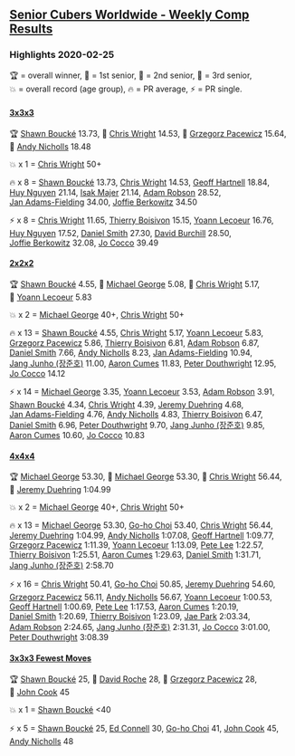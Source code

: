 <style>table {white-space: nowrap;}</style>

## [Senior Cubers Worldwide - Weekly Comp Results](/scw-comp/results/)
### Highlights 2020-02-25

<span style="white-space: nowrap;">🏆 = overall winner</span>, <span style="white-space: nowrap;">🥇 = 1st senior</span>, <span style="white-space: nowrap;">🥈 = 2nd senior</span>, <span style="white-space: nowrap;">🥉 = 3rd senior</span>, <span style="white-space: nowrap;">💥 = overall record (age group)</span>, <span style="white-space: nowrap;">🔥 = PR average</span>, <span style="white-space: nowrap;">⚡ = PR single</span>.

#### [3x3x3](333.md)

<span style="white-space: nowrap;">🏆 [Shawn Boucké](../../persons/shawn_boucke/333.md) 13.73</span>, <span style="white-space: nowrap;">🥇 [Chris Wright](../../persons/chris_wright/333.md) 14.53</span>, <span style="white-space: nowrap;">🥈 [Grzegorz Pacewicz](../../persons/grzegorz_pacewicz/333.md) 15.64</span>, <span style="white-space: nowrap;">🥉 [Andy Nicholls](../../persons/andy_nicholls/333.md) 18.48</span>

💥 x 1 = <span style="white-space: nowrap;">[Chris Wright](../../persons/chris_wright/333.md) 50+</span>

🔥 x 8 = <span style="white-space: nowrap;">[Shawn Boucké](../../persons/shawn_boucke/333.md) 13.73</span>, <span style="white-space: nowrap;">[Chris Wright](../../persons/chris_wright/333.md) 14.53</span>, <span style="white-space: nowrap;">[Geoff Hartnell](../../persons/geoff_hartnell/333.md) 18.84</span>, <span style="white-space: nowrap;">[Huy Nguyen](../../persons/huy_nguyen/333.md) 21.14</span>, <span style="white-space: nowrap;">[Isak Majer](../../persons/isak_majer/333.md) 21.14</span>, <span style="white-space: nowrap;">[Adam Robson](../../persons/adam_robson/333.md) 28.52</span>, <span style="white-space: nowrap;">[Jan Adams-Fielding](../../persons/jan_adams_fielding/333.md) 34.00</span>, <span style="white-space: nowrap;">[Joffie Berkowitz](../../persons/joffie_berkowitz/333.md) 34.50</span>

⚡ x 8 = <span style="white-space: nowrap;">[Chris Wright](../../persons/chris_wright/333.md) 11.65</span>, <span style="white-space: nowrap;">[Thierry Boisivon](../../persons/thierry_boisivon/333.md) 15.15</span>, <span style="white-space: nowrap;">[Yoann Lecoeur](../../persons/yoann_lecoeur/333.md) 16.76</span>, <span style="white-space: nowrap;">[Huy Nguyen](../../persons/huy_nguyen/333.md) 17.52</span>, <span style="white-space: nowrap;">[Daniel Smith](../../persons/daniel_smith/333.md) 27.30</span>, <span style="white-space: nowrap;">[David Burchill](../../persons/david_burchill/333.md) 28.50</span>, <span style="white-space: nowrap;">[Joffie Berkowitz](../../persons/joffie_berkowitz/333.md) 32.08</span>, <span style="white-space: nowrap;">[Jo Cocco](../../persons/jo_cocco/333.md) 39.49</span>

#### [2x2x2](222.md)

<span style="white-space: nowrap;">🏆 [Shawn Boucké](../../persons/shawn_boucke/222.md) 4.55</span>, <span style="white-space: nowrap;">🥇 [Michael George](../../persons/michael_george/222.md) 5.08</span>, <span style="white-space: nowrap;">🥈 [Chris Wright](../../persons/chris_wright/222.md) 5.17</span>, <span style="white-space: nowrap;">🥉 [Yoann Lecoeur](../../persons/yoann_lecoeur/222.md) 5.83</span>

💥 x 2 = <span style="white-space: nowrap;">[Michael George](../../persons/michael_george/222.md) 40+</span>, <span style="white-space: nowrap;">[Chris Wright](../../persons/chris_wright/222.md) 50+</span>

🔥 x 13 = <span style="white-space: nowrap;">[Shawn Boucké](../../persons/shawn_boucke/222.md) 4.55</span>, <span style="white-space: nowrap;">[Chris Wright](../../persons/chris_wright/222.md) 5.17</span>, <span style="white-space: nowrap;">[Yoann Lecoeur](../../persons/yoann_lecoeur/222.md) 5.83</span>, <span style="white-space: nowrap;">[Grzegorz Pacewicz](../../persons/grzegorz_pacewicz/222.md) 5.86</span>, <span style="white-space: nowrap;">[Thierry Boisivon](../../persons/thierry_boisivon/222.md) 6.81</span>, <span style="white-space: nowrap;">[Adam Robson](../../persons/adam_robson/222.md) 6.87</span>, <span style="white-space: nowrap;">[Daniel Smith](../../persons/daniel_smith/222.md) 7.66</span>, <span style="white-space: nowrap;">[Andy Nicholls](../../persons/andy_nicholls/222.md) 8.23</span>, <span style="white-space: nowrap;">[Jan Adams-Fielding](../../persons/jan_adams_fielding/222.md) 10.94</span>, <span style="white-space: nowrap;">[Jang Junho (장준호)](../../persons/jang_junho/222.md) 11.00</span>, <span style="white-space: nowrap;">[Aaron Cumes](../../persons/aaron_cumes/222.md) 11.83</span>, <span style="white-space: nowrap;">[Peter Douthwright](../../persons/peter_douthwright/222.md) 12.95</span>, <span style="white-space: nowrap;">[Jo Cocco](../../persons/jo_cocco/222.md) 14.12</span>

⚡ x 14 = <span style="white-space: nowrap;">[Michael George](../../persons/michael_george/222.md) 3.35</span>, <span style="white-space: nowrap;">[Yoann Lecoeur](../../persons/yoann_lecoeur/222.md) 3.53</span>, <span style="white-space: nowrap;">[Adam Robson](../../persons/adam_robson/222.md) 3.91</span>, <span style="white-space: nowrap;">[Shawn Boucké](../../persons/shawn_boucke/222.md) 4.34</span>, <span style="white-space: nowrap;">[Chris Wright](../../persons/chris_wright/222.md) 4.39</span>, <span style="white-space: nowrap;">[Jeremy Duehring](../../persons/jeremy_duehring/222.md) 4.68</span>, <span style="white-space: nowrap;">[Jan Adams-Fielding](../../persons/jan_adams_fielding/222.md) 4.76</span>, <span style="white-space: nowrap;">[Andy Nicholls](../../persons/andy_nicholls/222.md) 4.83</span>, <span style="white-space: nowrap;">[Thierry Boisivon](../../persons/thierry_boisivon/222.md) 6.47</span>, <span style="white-space: nowrap;">[Daniel Smith](../../persons/daniel_smith/222.md) 6.96</span>, <span style="white-space: nowrap;">[Peter Douthwright](../../persons/peter_douthwright/222.md) 9.70</span>, <span style="white-space: nowrap;">[Jang Junho (장준호)](../../persons/jang_junho/222.md) 9.85</span>, <span style="white-space: nowrap;">[Aaron Cumes](../../persons/aaron_cumes/222.md) 10.60</span>, <span style="white-space: nowrap;">[Jo Cocco](../../persons/jo_cocco/222.md) 10.83</span>

#### [4x4x4](444.md)

<span style="white-space: nowrap;">🏆 [Michael George](../../persons/michael_george/444.md) 53.30</span>, <span style="white-space: nowrap;">🥇 [Michael George](../../persons/michael_george/444.md) 53.30</span>, <span style="white-space: nowrap;">🥈 [Chris Wright](../../persons/chris_wright/444.md) 56.44</span>, <span style="white-space: nowrap;">🥉 [Jeremy Duehring](../../persons/jeremy_duehring/444.md) 1:04.99</span>

💥 x 2 = <span style="white-space: nowrap;">[Michael George](../../persons/michael_george/444.md) 40+</span>, <span style="white-space: nowrap;">[Chris Wright](../../persons/chris_wright/444.md) 50+</span>

🔥 x 13 = <span style="white-space: nowrap;">[Michael George](../../persons/michael_george/444.md) 53.30</span>, <span style="white-space: nowrap;">[Go-ho Choi](../../persons/go_ho_choi/444.md) 53.40</span>, <span style="white-space: nowrap;">[Chris Wright](../../persons/chris_wright/444.md) 56.44</span>, <span style="white-space: nowrap;">[Jeremy Duehring](../../persons/jeremy_duehring/444.md) 1:04.99</span>, <span style="white-space: nowrap;">[Andy Nicholls](../../persons/andy_nicholls/444.md) 1:07.08</span>, <span style="white-space: nowrap;">[Geoff Hartnell](../../persons/geoff_hartnell/444.md) 1:09.77</span>, <span style="white-space: nowrap;">[Grzegorz Pacewicz](../../persons/grzegorz_pacewicz/444.md) 1:11.39</span>, <span style="white-space: nowrap;">[Yoann Lecoeur](../../persons/yoann_lecoeur/444.md) 1:13.09</span>, <span style="white-space: nowrap;">[Pete Lee](../../persons/pete_lee/444.md) 1:22.57</span>, <span style="white-space: nowrap;">[Thierry Boisivon](../../persons/thierry_boisivon/444.md) 1:25.51</span>, <span style="white-space: nowrap;">[Aaron Cumes](../../persons/aaron_cumes/444.md) 1:29.63</span>, <span style="white-space: nowrap;">[Daniel Smith](../../persons/daniel_smith/444.md) 1:31.71</span>, <span style="white-space: nowrap;">[Jang Junho (장준호)](../../persons/jang_junho/444.md) 2:58.70</span>

⚡ x 16 = <span style="white-space: nowrap;">[Chris Wright](../../persons/chris_wright/444.md) 50.41</span>, <span style="white-space: nowrap;">[Go-ho Choi](../../persons/go_ho_choi/444.md) 50.85</span>, <span style="white-space: nowrap;">[Jeremy Duehring](../../persons/jeremy_duehring/444.md) 54.60</span>, <span style="white-space: nowrap;">[Grzegorz Pacewicz](../../persons/grzegorz_pacewicz/444.md) 56.11</span>, <span style="white-space: nowrap;">[Andy Nicholls](../../persons/andy_nicholls/444.md) 56.67</span>, <span style="white-space: nowrap;">[Yoann Lecoeur](../../persons/yoann_lecoeur/444.md) 1:00.53</span>, <span style="white-space: nowrap;">[Geoff Hartnell](../../persons/geoff_hartnell/444.md) 1:00.69</span>, <span style="white-space: nowrap;">[Pete Lee](../../persons/pete_lee/444.md) 1:17.53</span>, <span style="white-space: nowrap;">[Aaron Cumes](../../persons/aaron_cumes/444.md) 1:20.19</span>, <span style="white-space: nowrap;">[Daniel Smith](../../persons/daniel_smith/444.md) 1:20.69</span>, <span style="white-space: nowrap;">[Thierry Boisivon](../../persons/thierry_boisivon/444.md) 1:23.09</span>, <span style="white-space: nowrap;">[Jae Park](../../persons/jae_park/444.md) 2:03.34</span>, <span style="white-space: nowrap;">[Adam Robson](../../persons/adam_robson/444.md) 2:24.65</span>, <span style="white-space: nowrap;">[Jang Junho (장준호)](../../persons/jang_junho/444.md) 2:31.31</span>, <span style="white-space: nowrap;">[Jo Cocco](../../persons/jo_cocco/444.md) 3:01.00</span>, <span style="white-space: nowrap;">[Peter Douthwright](../../persons/peter_douthwright/444.md) 3:08.39</span>

#### [3x3x3 Fewest Moves](333fm.md)

<span style="white-space: nowrap;">🏆 [Shawn Boucké](../../persons/shawn_boucke/333fm.md) 25</span>, <span style="white-space: nowrap;">🥇 [David Roche](../../persons/david_roche/333fm.md) 28</span>, <span style="white-space: nowrap;">🥇 [Grzegorz Pacewicz](../../persons/grzegorz_pacewicz/333fm.md) 28</span>, <span style="white-space: nowrap;">🥉 [John Cook](../../persons/john_cook/333fm.md) 45</span>

💥 x 1 = <span style="white-space: nowrap;">[Shawn Boucké](../../persons/shawn_boucke/333fm.md) <40</span>

⚡ x 5 = <span style="white-space: nowrap;">[Shawn Boucké](../../persons/shawn_boucke/333fm.md) 25</span>, <span style="white-space: nowrap;">[Ed Connell](../../persons/ed_connell/333fm.md) 30</span>, <span style="white-space: nowrap;">[Go-ho Choi](../../persons/go_ho_choi/333fm.md) 41</span>, <span style="white-space: nowrap;">[John Cook](../../persons/john_cook/333fm.md) 45</span>, <span style="white-space: nowrap;">[Andy Nicholls](../../persons/andy_nicholls/333fm.md) 48</span>


<!-- Global site tag (gtag.js) - Google Analytics -->
<script async src="https://www.googletagmanager.com/gtag/js?id=UA-86348435-3"></script>
<script>window.dataLayer = window.dataLayer || []; function gtag() {dataLayer.push(arguments);} gtag('js', new Date()); gtag('config', 'UA-86348435-3');</script>
